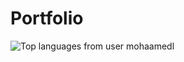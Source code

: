 # Portfolio
<img
  src="https://github-readme-stats.vercel.app/api/top-langs/?username=mohaamedl&theme=algolia&hide=jupyter%20notebook,html"
  alt="Top languages from user mohaamedl"
/>

